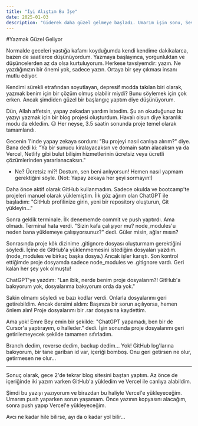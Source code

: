 ```yaml
---
title: "İyi Alıştım Bu İşe"
date: 2025-01-03
description: "Giderek daha güzel gelmeye başladı. Umarım işin sonu, Seven filmindeki John Doe gibi olmaz..."
---
```

#Yazmak Güzel Geliyor

Normalde geceleri yastığa kafamı koyduğumda kendi kendime dakikalarca, bazen de saatlerce düşünüyordum. Yazmaya başlayınca, yorgunluktan ve düşüncelerden az da olsa kurtuluyorum. Herkese tavsiyemdir: yazın. Ne yazdığınızın bir önemi yok, sadece yazın. Ortaya bir şey çıkması insanı mutlu ediyor.

Kendimi sürekli etrafından soyutlayan, depresif modda takılan biri olarak, yazmak benim için bir çözüm olmuş olabilir miydi? Bunu söylemek için çok erken. Ancak şimdiden güzel bir başlangıç yaptım diye düşünüyorum.

Dün, Allah affetsin, yapay zekadan yardım istedim. Şu an okuduğunuz bu yazıyı yazmak için bir blog projesi oluşturdum. Havalı olsun diye karanlık modu da ekledim. 😉 Her neyse, 3.5 saatin sonunda proje temel olarak tamamlandı.

Gecenin 1'inde yapay zekaya sordum: "Bu projeyi nasıl canlıya alırım?" diye. Bana dedi ki:
"Ya bir sunucu kiralayacaksın ve domain satın alacaksın ya da Vercel, Netlify gibi bulut bilişim hizmetlerinin ücretsiz veya ücretli çözümlerinden yararlanacaksın."

- Ne? Ücretsiz mi?!
Dostum, sen beni anlıyorsun! Hemen nasıl yapmam gerektiğini söyle. (Not: Yapay zekaya her şeyi sormayın!)

Daha önce aktif olarak GitHub kullanmadım. Sadece okulda ve bootcamp'te projeleri manuel olarak yüklemiştim. İlk göz ağrım olan ChatGPT ile başladım:
"GitHub profilinize girin, yeni bir repository oluşturun, Git yükleyin..."

Sonra geldik terminale. İlk denememde commit ve push yaptırdı. Ama olmadı. Terminal hata verdi. "Sizin kafa çalışıyor mu? node_modules'u neden bana yüklemeye çalışıyorsunuz?" dedi. Güler misin, ağlar mısın?

Sonrasında proje kök dizinime .gitignore dosyası oluşturmam gerektiğini söyledi. İçine de GitHub'a yüklenmemesini istediğim dosyaları yazdım. (node_modules ve birkaç başka dosya.) Ancak işler karıştı. Son kontrol ettiğimde proje dosyamda sadece node_modules ve .gitignore vardı. Geri kalan her şey yok olmuştu!

ChatGPT'ye yazdım:
"Lan ibik, nerde benim proje dosyalarım?! GitHub'a bakıyorum yok, dosyalarıma bakıyorum orda da yok."

Sakin olmamı söyledi ve bazı kodlar verdi. Onlarla dosyalarımı geri getirebildim. Ancak dersimi aldım: Başınıza bir sorun açılıyorsa, hemen önlem alın! Proje dosyalarımı bir .rar dosyasına kaydettim.

Ama yok! Emre Bey emin bir şekilde: "ChatGPT yapamadı, ben bir de Cursor'a yaptırayım, o halleder." dedi. İşin sonunda proje dosyalarımı geri getirilemeyecek şekilde tamamen sıfırladım.

Branch dedim, reverse dedim, backup dedim... Yok!
GitHub log'larına bakıyorum, bir tane gariban id var, içeriği bomboş. Onu geri getirsen ne olur, getirmesen ne olur...

-------------------------------------------------------------------------------

Sonuç olarak, gece 2'de tekrar blog sitesini baştan yaptım. Az önce de içeriğinde iki yazım varken GitHub'a yükledim ve Vercel ile canlıya alabildim.

Şimdi bu yazıyı yazıyorum ve birazdan bu haliyle Vercel'e yükleyeceğim. Umarım push yaparken sorun yaşamam. Önce yazının kopyasını alacağım, sonra push yapıp Vercel'e yükleyeceğim.

Avcı ne kadar hile bilirse, ayı da o kadar yol bilir...
